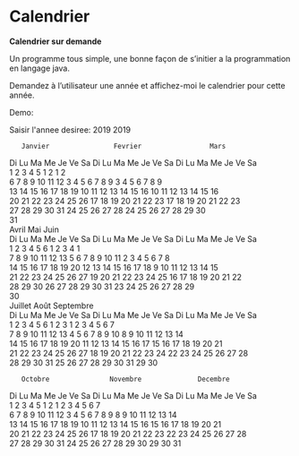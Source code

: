 # Calendrier
<strong>Calendrier sur demande</strong>

Un programme tous simple, une bonne façon de s’initier a la programmation en langage java.

Demandez à l’utilisateur une année et affichez-moi le calendrier pour cette année.

Demo:

Saisir l'annee desiree: 2019
                               2019                               

       Janvier                Fevrier                 Mars          
Di Lu Ma Me Je Ve Sa   Di Lu Ma Me Je Ve Sa   Di Lu Ma Me Je Ve Sa   
       1  2  3  4  5                   1  2                   1  2   
 6  7  8  9 10 11 12    3  4  5  6  7  8  9    3  4  5  6  7  8  9   
13 14 15 16 17 18 19   10 11 12 13 14 15 16   10 11 12 13 14 15 16   
20 21 22 23 24 25 26   17 18 19 20 21 22 23   17 18 19 20 21 22 23   
27 28 29 30 31         24 25 26 27 28         24 25 26 27 28 29 30   
                                              31                     
        Avril                   Mai                   Juin          
Di Lu Ma Me Je Ve Sa   Di Lu Ma Me Je Ve Sa   Di Lu Ma Me Je Ve Sa   
    1  2  3  4  5  6             1  2  3  4                      1   
 7  8  9 10 11 12 13    5  6  7  8  9 10 11    2  3  4  5  6  7  8   
14 15 16 17 18 19 20   12 13 14 15 16 17 18    9 10 11 12 13 14 15   
21 22 23 24 25 26 27   19 20 21 22 23 24 25   16 17 18 19 20 21 22   
28 29 30               26 27 28 29 30 31      23 24 25 26 27 28 29   
                                              30                     
       Juillet                 Août                Septembre        
Di Lu Ma Me Je Ve Sa   Di Lu Ma Me Je Ve Sa   Di Lu Ma Me Je Ve Sa   
    1  2  3  4  5  6                1  2  3    1  2  3  4  5  6  7   
 7  8  9 10 11 12 13    4  5  6  7  8  9 10    8  9 10 11 12 13 14   
14 15 16 17 18 19 20   11 12 13 14 15 16 17   15 16 17 18 19 20 21   
21 22 23 24 25 26 27   18 19 20 21 22 23 24   22 23 24 25 26 27 28   
28 29 30 31            25 26 27 28 29 30 31   29 30                  
                                                                     
       Octobre               Novembre              Decembre        
Di Lu Ma Me Je Ve Sa   Di Lu Ma Me Je Ve Sa   Di Lu Ma Me Je Ve Sa   
       1  2  3  4  5                   1  2    1  2  3  4  5  6  7   
 6  7  8  9 10 11 12    3  4  5  6  7  8  9    8  9 10 11 12 13 14   
13 14 15 16 17 18 19   10 11 12 13 14 15 16   15 16 17 18 19 20 21   
20 21 22 23 24 25 26   17 18 19 20 21 22 23   22 23 24 25 26 27 28   
27 28 29 30 31         24 25 26 27 28 29 30   29 30 31 

